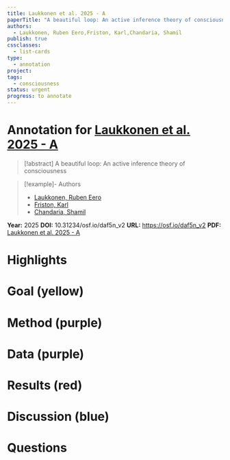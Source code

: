 ```yaml
---
title: Laukkonen et al. 2025 - A
paperTitle: "A beautiful loop: An active inference theory of consciousness"
authors:
  - Laukkonen, Ruben Eero,Friston, Karl,Chandaria, Shamil
publish: true
cssclasses:
  - list-cards
type:
  - annotation
project: 
tags:
  - consciousness
status: urgent
progress: to annotate
---
```

# Annotation for [Laukkonen et al. 2025 - A](Papers/References/Laukkonen%20et%20al.%202025%20-%20A)

> [!abstract] A beautiful loop: An active inference theory of consciousness

> [!example]- Authors
> - [Laukkonen, Ruben Eero](Laukkonen%2C%20Ruben%20Eero)
> - [Friston, Karl](Friston%2C%20Karl)
> - [Chandaria, Shamil](Chandaria%2C%20Shamil)

**Year:** 2025
**DOI:** 10.31234/osf.io/daf5n_v2
**URL:** https://osf.io/daf5n_v2
**PDF:** [Laukkonen et al. 2025 - A](Papers/PDFs/Laukkonen%20et%20al.%202025%20-%20A%20beautiful%20loop%20An%20active%20inference%20theory%20of%20consciousness.pdf)

# Highlights


# Goal (yellow)


# Method (purple)


# Data (purple)


# Results (red)


# Discussion (blue)


# Questions

